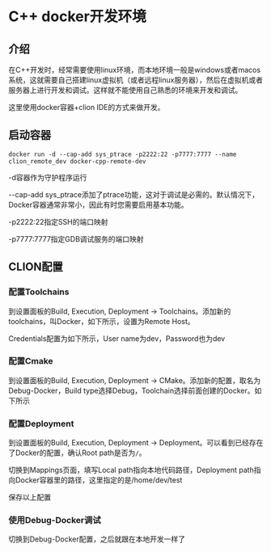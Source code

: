 # C++ docker开发环境

## 介绍
在C++开发时，经常需要使用linux环境，而本地环境一般是windows或者macos系统，这就需要自己搭建linux虚拟机（或者远程linux服务器），然后在虚拟机或者服务器上进行开发和调试。这样就不能使用自己熟悉的环境来开发和调试。

这里使用docker容器+clion IDE的方式来做开发。

## 启动容器
```shell
docker run -d --cap-add sys_ptrace -p2222:22 -p7777:7777 --name clion_remote_dev docker-cpp-remote-dev
```
-d容器作为守护程序运行

--cap-add sys_ptrace添加了ptrace功能，这对于调试是必需的。默认情况下，Docker容器通常非常小，因此有时您需要启用基本功能。

-p2222:22指定SSH的端口映射

-p7777:7777指定GDB调试服务的端口映射

## CLION配置
### 配置Toolchains
到设置面板的Build, Execution, Deployment -> Toolchains。添加新的toolchains，叫Docker，如下所示，设置为Remote Host。

Credentials配置为如下所示，User name为dev，Password也为dev

### 配置Cmake
到设置面板的Build, Execution, Deployment -> CMake。添加新的配置，取名为Debug-Docker，Build type选择Debug，Toolchain选择前面创建的Docker。如下所示

### 配置Deployment
到设置面板的Build, Execution, Deployment -> Deployment。可以看到已经存在了Docker的配置，确认Root path是否为```/```。

切换到Mappings页面，填写Local path指向本地代码路径，Deployment path指向Docker容器里的路径，这里指定的是/home/dev/test

保存以上配置

### 使用Debug-Docker调试
切换到Debug-Docker配置，之后就跟在本地开发一样了
